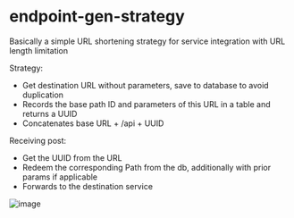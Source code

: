 # endpoint-gen-strategy
Basically a simple URL shortening strategy for service integration with URL length limitation


Strategy:
- Get destination URL without parameters, save to database to avoid duplication
- Records the base path ID and parameters of this URL in a table and returns a UUID
- Concatenates base URL + /api + UUID

Receiving post:
- Get the UUID from the URL
- Redeem the corresponding Path from the db, additionally with prior params if applicable
- Forwards to the destination service

![image](https://github.com/VStahelin/endpoint-gen-strategy/assets/42194516/3fa4f7b1-af3d-45ff-85ac-94dbf31f5a0d)


